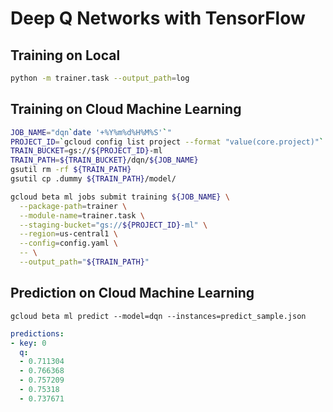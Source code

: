 # Deep Q Networks with TensorFlow

## Training on Local

```sh
python -m trainer.task --output_path=log
```

## Training on Cloud Machine Learning

```sh
JOB_NAME="dqn`date '+%Y%m%d%H%M%S'`"
PROJECT_ID=`gcloud config list project --format "value(core.project)"`
TRAIN_BUCKET=gs://${PROJECT_ID}-ml
TRAIN_PATH=${TRAIN_BUCKET}/dqn/${JOB_NAME}
gsutil rm -rf ${TRAIN_PATH}
gsutil cp .dummy ${TRAIN_PATH}/model/

gcloud beta ml jobs submit training ${JOB_NAME} \
  --package-path=trainer \
  --module-name=trainer.task \
  --staging-bucket="gs://${PROJECT_ID}-ml" \
  --region=us-central1 \
  --config=config.yaml \
  -- \
  --output_path="${TRAIN_PATH}"
```

## Prediction on Cloud Machine Learning

```
gcloud beta ml predict --model=dqn --instances=predict_sample.json
```

```yaml
predictions:
- key: 0
  q:
  - 0.711304
  - 0.766368
  - 0.757209
  - 0.75318
  - 0.737671
```